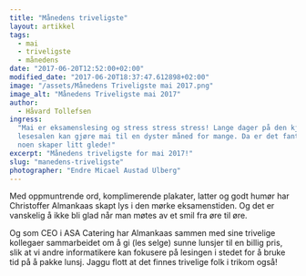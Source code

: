 ```yaml
---
title: "Månedens triveligste"
layout: artikkel
tags:
  - mai
  - triveligste
  - månedens
date: "2017-06-20T12:52:00+02:00"
modified_date: "2017-06-20T18:37:47.612898+02:00"
image: "/assets/Månedens Triveligste mai 2017.png"
image_alt: "Månedens Triveligste mai 2017"
author:
  - Håvard Tollefsen
ingress:
  "Mai er eksamenslesing og stress stress stress! Lange dager på den kjedelige
  lesesalen kan gjøre mai til en dyster måned for mange. Da er det fantastisk at
  noen skaper litt glede!"
excerpt: "Månedens triveligste for mai 2017!"
slug: "manedens-triveligste"
photographer: "Endre Micael Austad Ulberg"
---
```


Med oppmuntrende ord, komplimerende plakater, latter og godt humør har
Christoffer Almankaas skapt lys i den mørke eksamenstiden. Og det er vanskelig å
ikke bli glad når man møtes av et smil fra øre til øre.

Og som CEO i ASA Catering har Almankaas sammen med sine trivelige kollegaer
sammarbeidet om å gi (les selge) sunne lunsjer til en billig pris, slik at vi
andre informatikere kan fokusere på lesingen i stedet for å bruke tid på å pakke
lunsj. Jaggu flott at det finnes trivelige folk i trikom også!
